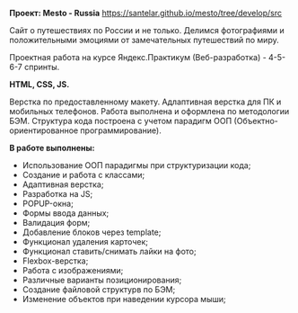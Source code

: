 **Проект: Меsto - Russia**
https://santelar.github.io/mesto/tree/develop/src

Сайт о путешествиях по России и не только. Делимся фотографиями и положительными эмоциями от замечательных путешествий по миру.

Проектная работа на курсе Яндекс.Практикум (Веб-разработка) -
4-5-6-7 спринты.

**HTML, CSS, JS.**

Верстка по предоставленному макету. Адлаптивная верстка для ПК и мобильных телефонов.
Работа выполнена и оформлена по методологии БЭМ.
Структура кода построена с учетом парадигм ООП (Объектно-ориентированное программирование).

**В работе выполнены:**
 * Использование ООП парадигмы при структуризации кода;
 * Создание и работа с классами;
 * Адаптивная верстка;
 * Разработка на JS;
 * POPUP-окна;
 * Формы ввода данных;
 * Валидация форм;
 * Добавление блоков через template;
 * Функционал удаления карточек;
 * Функционал ставить/снимать лайки на фото;
 * Flexbox-верстка;
 * Работа с изображениями;
 * Различные варианты позиционирования;
 * Создание файловой структурв по БЭМ;
 * Изменение объектов при наведении курсора мыши;
